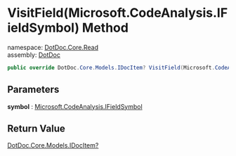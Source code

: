 ﻿# VisitField\(Microsoft\.CodeAnalysis\.IFieldSymbol\) Method

namespace: [DotDoc\.Core\.Read](../../DotDoc.Core.Read.md)<br />
assembly: [DotDoc](../../../DotDoc.md)



```csharp
public override DotDoc.Core.Models.IDocItem? VisitField(Microsoft.CodeAnalysis.IFieldSymbol symbol);
```

## Parameters

__symbol__ : [Microsoft\.CodeAnalysis\.IFieldSymbol](https://docs.microsoft.com/ja-jp/dotnet/api/Microsoft.CodeAnalysis.IFieldSymbol)



## Return Value

[DotDoc\.Core\.Models\.IDocItem?](../../../DotDoc/DotDoc.Core.Models/IDocItem.md)



